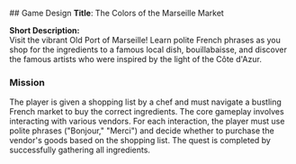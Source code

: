 ## Game Design
**Title**: The Colors of the Marseille Market

**Short Description:**  
Visit the vibrant Old Port of Marseille! Learn polite French phrases as you shop for the ingredients to a famous local dish, bouillabaisse, and discover the famous artists who were inspired by the light of the Côte d'Azur.

### Mission
The player is given a shopping list by a chef and must navigate a bustling French market to buy the correct ingredients. The core gameplay involves interacting with various vendors. For each interaction, the player must use polite phrases ("Bonjour," "Merci") and decide whether to purchase the vendor's goods based on the shopping list. The quest is completed by successfully gathering all ingredients.

